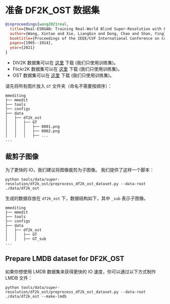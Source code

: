 # 准备 DF2K_OST 数据集

<!-- [DATASET] -->

```bibtex
@inproceedings{wang2021real,
  title={Real-ESRGAN: Training Real-World Blind Super-Resolution with Pure Synthetic Data},
  author={Wang, Xintao and Xie, Liangbin and Dong, Chao and Shan, Ying},
  booktitle={Proceedings of the IEEE/CVF International Conference on Computer Vision},
  pages={1905--1914},
  year={2021}
}
```

- DIV2K 数据集可以在 [这里](https://data.vision.ee.ethz.ch/cvl/DIV2K/) 下载 (我们只使用训练集)。
- Flickr2K 数据集可以在 [这里](https://cv.snu.ac.kr/research/EDSR/Flickr2K.tar) 下载 (我们只使用训练集)。
- OST 数据集可以在 [这里](https://openmmlab.oss-cn-hangzhou.aliyuncs.com/datasets/OST_dataset.zip) 下载 (我们只使用训练集)。

请先将所有图片放入 `GT` 文件夹（命名不需要按顺序）：

```text
mmediting
├── mmedit
├── tools
├── configs
├── data
│   ├── df2k_ost
│   │   ├── GT
│   │   │   ├── 0001.png
│   │   │   ├── 0002.png
│   │   │   ├── ...
...
```

## 裁剪子图像

为了更快的 IO，我们建议将图像裁剪为子图像。 我们提供了这样一个脚本：

```shell
python tools/data/super-resolution/df2k_ost/preprocess_df2k_ost_dataset.py --data-root ./data/df2k_ost
```

生成的数据存放在 `df2k_ost` 下，数据结构如下，其中 `_sub` 表示子图像。

```text
mmediting
├── mmedit
├── tools
├── configs
├── data
│   ├── df2k_ost
│   │   ├── GT
│   │   ├── GT_sub
...
```

## Prepare LMDB dataset for DF2K_OST

如果你想使用 LMDB 数据集来获得更快的 IO 速度，你可以通过以下方式制作 LMDB 文件：

```shell
python tools/data/super-resolution/df2k_ost/preprocess_df2k_ost_dataset.py --data-root ./data/df2k_ost --make-lmdb
```
